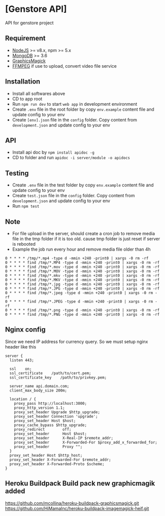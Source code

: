 # [Genstore API]
API for genstore project

## Requirement

- [NodeJS](https://nodejs.org/en/download/) >= v8.x, npm >= 5.x
- [MongoDB](https://www.mongodb.com/download-center#atlas) >= 3.6
- [GraphicsMagick](http://www.graphicsmagick.org/)
- [FFMPEG](https://www.ffmpeg.org/) if use to upload, convert video file service

## Installation

- Install all softwares above
- CD to app root
- Run `npm run dev` to start `web app` in development environment
- Create `.env` file in the root folder by copy `env.example` content file and update config to your env
- Create `[env].json` file in the `config` folder. Copy content from `development.json` and update config to your env

## API

- Install api doc by `npm install apidoc -g`
- CD to folder and run `apidoc -i server/module -o apidocs`

## Testing

- Create `.env` file in the test folder by copy `env.example` content file and update config to your env
- Create `test.json` file in the `config` folder. Copy content from `development.json` and update config to your env
- Run `npm test`

## Note
- For file upload in the server, should create a cron job to remove media file in the tmp folder if it is too old. cause tmp folder is just reset if server is rebooted
- Example the job run every hour and remove media file older than 4h

```
0 * * * * /tmp/*.mp4 -type d -mmin +240 -print0 | xargs -0 rm -rf
0 * * * * find /tmp/*.MP4 -type d -mmin +240 -print0 | xargs -0 rm -rf
0 * * * * find /tmp/*.mov -type d -mmin +240 -print0 | xargs -0 rm -rf
0 * * * * find /tmp/*.MOV -type d -mmin +240 -print0 | xargs -0 rm -rf
0 * * * * find /tmp/*.mkv -type d -mmin +240 -print0 | xargs -0 rm -rf
0 * * * * find /tmp/*.MKV -type d -mmin +240 -print0 | xargs -0 rm -rf
0 * * * * find /tmp/*.jpg -type d -mmin +240 -print0 | xargs -0 rm -rf
0 * * * * find /tmp/*.JPG -type d -mmin +240 -print0 | xargs -0 rm -rf
0 * * * * find /tmp/*.jpeg -type d -mmin +240 -print0 | xargs -0 rm -rf
0 * * * * find /tmp/*.JPEG -type d -mmin +240 -print0 | xargs -0 rm -rf
0 * * * * find /tmp/*.png -type d -mmin +240 -print0 | xargs -0 rm -rf
0 * * * * find /tmp/*.PNG -type d -mmin +240 -print0 | xargs -0 rm -rf
```

## Nginx config

Since we need IP address for currency query. So we must setup nginx header like this

```
server {
  listen 443;

  ssl    on;
  ssl_certificate    /path/to/cert.pem;
  ssl_certificate_key    /path/to/privkey.pem;

  server_name api.domain.com;
  client_max_body_size 200m;

  location / {
    proxy_pass http://localhost:3000;
    proxy_http_version 1.1;
    proxy_set_header Upgrade $http_upgrade;
    proxy_set_header Connection 'upgrade';
    proxy_set_header Host $host;
    proxy_cache_bypass $http_upgrade;
    proxy_redirect        off;
    proxy_set_header      Host $host;
    proxy_set_header      X-Real-IP $remote_addr;
    proxy_set_header      X-Forwarded-For $proxy_add_x_forwarded_for;
    proxy_set_header      Proxy "";
  }
  proxy_set_header Host $http_host;
  proxy_set_header X-Forwarded-For $remote_addr;
  proxy_set_header X-Forwarded-Proto $scheme;
}
```


## Heroku Buildpack Build pack  new graphicmagik added
https://github.com/mcollina/heroku-buildpack-graphicsmagick.git
https://github.com/HiMamaInc/heroku-buildpack-imagemagick-heif.git
